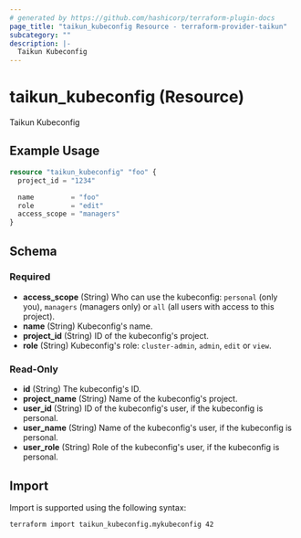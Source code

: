 ```yaml
---
# generated by https://github.com/hashicorp/terraform-plugin-docs
page_title: "taikun_kubeconfig Resource - terraform-provider-taikun"
subcategory: ""
description: |-
  Taikun Kubeconfig
---
```


# taikun_kubeconfig (Resource)

Taikun Kubeconfig

## Example Usage

```terraform
resource "taikun_kubeconfig" "foo" {
  project_id = "1234"

  name         = "foo"
  role         = "edit"
  access_scope = "managers"
}
```

<!-- schema generated by tfplugindocs -->
## Schema

### Required

- **access_scope** (String) Who can use the kubeconfig: `personal` (only you), `managers` (managers only) or `all` (all users with access to this project).
- **name** (String) Kubeconfig's name.
- **project_id** (String) ID of the kubeconfig's project.
- **role** (String) Kubeconfig's role: `cluster-admin`, `admin`, `edit` or `view`.

### Read-Only

- **id** (String) The kubeconfig's ID.
- **project_name** (String) Name of the kubeconfig's project.
- **user_id** (String) ID of the kubeconfig's user, if the kubeconfig is personal.
- **user_name** (String) Name of the kubeconfig's user, if the kubeconfig is personal.
- **user_role** (String) Role of the kubeconfig's user, if the kubeconfig is personal.

## Import

Import is supported using the following syntax:

```shell
terraform import taikun_kubeconfig.mykubeconfig 42
```

